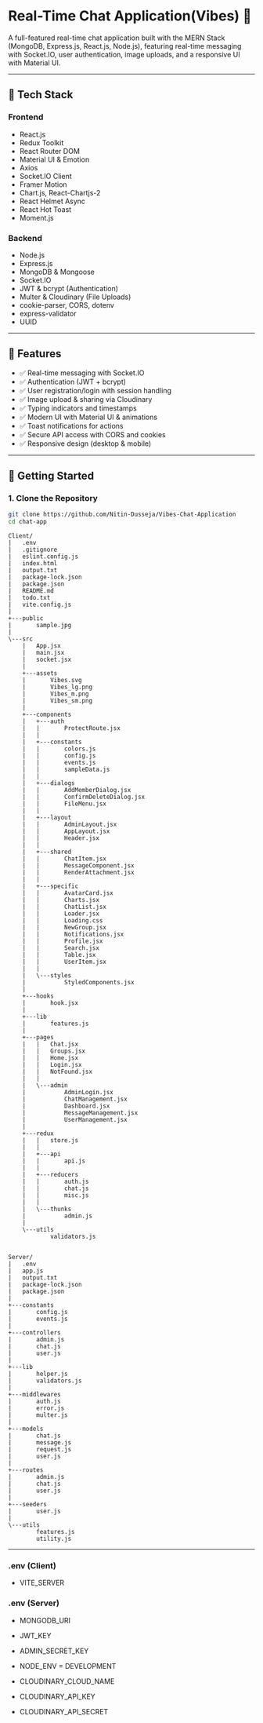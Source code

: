# Real-Time Chat Application(Vibes) 💬

A full-featured real-time chat application built with the MERN Stack (MongoDB, Express.js, React.js, Node.js), featuring real-time messaging with Socket.IO, user authentication, image uploads, and a responsive UI with Material UI.

---

## 🔧 Tech Stack

### Frontend
- React.js
- Redux Toolkit
- React Router DOM
- Material UI & Emotion
- Axios
- Socket.IO Client
- Framer Motion
- Chart.js, React-Chartjs-2
- React Helmet Async
- React Hot Toast
- Moment.js

### Backend
- Node.js
- Express.js
- MongoDB & Mongoose
- Socket.IO
- JWT & bcrypt (Authentication)
- Multer & Cloudinary (File Uploads)
- cookie-parser, CORS, dotenv
- express-validator
- UUID

---

## 🔐 Features

- ✅ Real-time messaging with Socket.IO
- ✅ Authentication (JWT + bcrypt)
- ✅ User registration/login with session handling
- ✅ Image upload & sharing via Cloudinary
- ✅ Typing indicators and timestamps
- ✅ Modern UI with Material UI & animations
- ✅ Toast notifications for actions
- ✅ Secure API access with CORS and cookies
- ✅ Responsive design (desktop & mobile)

---

## 🚀 Getting Started

### 1. Clone the Repository

```bash
git clone https://github.com/Nitin-Dusseja/Vibes-Chat-Application
cd chat-app
```
```
Client/
|   .env
|   .gitignore
|   eslint.config.js
|   index.html
|   output.txt
|   package-lock.json
|   package.json
|   README.md
|   todo.txt
|   vite.config.js
|   
+---public
|       sample.jpg
|       
\---src
    |   App.jsx
    |   main.jsx
    |   socket.jsx
    |   
    +---assets
    |       Vibes.svg
    |       Vibes_lg.png
    |       Vibes_m.png
    |       Vibes_sm.png
    |       
    +---components
    |   +---auth
    |   |       ProtectRoute.jsx
    |   |       
    |   +---constants
    |   |       colors.js
    |   |       config.js
    |   |       events.js
    |   |       sampleData.js
    |   |       
    |   +---dialogs
    |   |       AddMemberDialog.jsx
    |   |       ConfirmDeleteDialog.jsx
    |   |       FileMenu.jsx
    |   |       
    |   +---layout
    |   |       AdminLayout.jsx
    |   |       AppLayout.jsx
    |   |       Header.jsx
    |   |       
    |   +---shared
    |   |       ChatItem.jsx
    |   |       MessageComponent.jsx
    |   |       RenderAttachment.jsx
    |   |       
    |   +---specific
    |   |       AvatarCard.jsx
    |   |       Charts.jsx
    |   |       ChatList.jsx
    |   |       Loader.jsx
    |   |       Loading.css
    |   |       NewGroup.jsx
    |   |       Notifications.jsx
    |   |       Profile.jsx
    |   |       Search.jsx
    |   |       Table.jsx
    |   |       UserItem.jsx
    |   |       
    |   \---styles
    |           StyledComponents.jsx
    |           
    +---hooks
    |       hook.jsx
    |       
    +---lib
    |       features.js
    |       
    +---pages
    |   |   Chat.jsx
    |   |   Groups.jsx
    |   |   Home.jsx
    |   |   Login.jsx
    |   |   NotFound.jsx
    |   |   
    |   \---admin
    |           AdminLogin.jsx
    |           ChatManagement.jsx
    |           Dashboard.jsx
    |           MessageManagement.jsx
    |           UserManagement.jsx
    |           
    +---redux
    |   |   store.js
    |   |   
    |   +---api
    |   |       api.js
    |   |       
    |   +---reducers
    |   |       auth.js
    |   |       chat.js
    |   |       misc.js
    |   |       
    |   \---thunks
    |           admin.js
    |           
    \---utils
            validators.js
            

Server/
|   .env
|   app.js
|   output.txt
|   package-lock.json
|   package.json
|   
+---constants
|       config.js
|       events.js
|       
+---controllers
|       admin.js
|       chat.js
|       user.js
|       
+---lib
|       helper.js
|       validators.js
|       
+---middlewares
|       auth.js
|       error.js
|       multer.js
|       
+---models
|       chat.js
|       message.js
|       request.js
|       user.js
|       
+---routes
|       admin.js
|       chat.js
|       user.js
|       
+---seeders
|       user.js
|       
\---utils
        features.js
        utility.js
  ```      
---
### .env (Client)
- VITE_SERVER

### .env (Server)
- MONGODB_URI
- JWT_KEY

- ADMIN_SECRET_KEY

- NODE_ENV = DEVELOPMENT

- CLOUDINARY_CLOUD_NAME
- CLOUDINARY_API_KEY
- CLOUDINARY_API_SECRET
